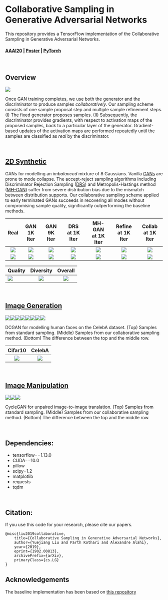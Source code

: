 # Collaborative Sampling in Generative Adversarial Networks

This repository provides a TensorFlow implementation of the Collaborative Sampling in Generative Adversarial Networks.

#### [AAAI20](https://arxiv.org/pdf/1902.00813.pdf)  |  [Poster](https://drive.google.com/open?id=1dAO_rptJ7qOhPHVMW_9hS425Wm83LcL8)  |  [PyTorch](https://github.com/YuejiangLIU/pytorch-collaborative-gan-sampling)

<br>

## Overview

<img src="assets/diagram.png">

Once GAN training completes, we use both the generator and the discriminator to produce samples *collaboratively*. Our sampling scheme consists of one sample proposal step and multiple sample refinement steps. (I) The fixed generator proposes samples. (II) Subsequently, the discriminator provides gradients, with respect to activation maps of the proposed samples, back to a particular layer of the generator. Gradient-based updates of the activation maps are performed repeatedly until the samples are classified as *real* by the discriminator.

<br>

## [2D Synthetic](2D/README.md)

GANs for modelling an *imbalanced* mixture of 8 Gaussians. Vanilla [GANs](https://papers.nips.cc/paper/5423-generative-adversarial-nets) are prone to mode collapse. The accept-reject sampling algorithms including Discriminator Rejection Sampling ([DRS](https://arxiv.org/abs/1810.06758)) and Metropolis-Hastings method ([MH-GAN](https://arxiv.org/abs/1810.06758)) suffer from severe distribution bias due to the mismatch between distribution supports. Our collaborative sampling scheme applied to early terminated GANs succeeds in recovering all modes without compromising sample quality, significantly outperforming the baseline methods.

| Real | GAN <br> 1K Iter | GAN <br> 9K Iter | DRS <br> at 1K Iter | MH-GAN <br> at 1K Iter | Refine <br> at 1K Iter | Collab <br> at 1K Iter |
|:-------------------------:|:-------------------------:|:-------------------------:|:-------------------------:|:-------------------------:|:-------------------------:|:-------------------------:|
|![](assets/2d/sample_real.png) | ![](assets/2d/sample_early.png) | ![](assets/2d/sample_collapse.png) | ![](assets/2d/sample_reject.png) | ![](assets/2d/sample_mh.png) | ![](assets/2d/sample_refine.png) | ![](assets/2d/sample_collab.png) 
![](assets/2d/kde_real.png) | ![](assets/2d/kde_early.png) | ![](assets/2d/kde_collapse.png) | ![](assets/2d/kde_reject.png) | ![](assets/2d/kde_mh.png) | ![](assets/2d/kde_refine.png) | ![](assets/2d/kde_collab.png) |

| Quality | Diversity | Overall |
| ------------- |:-------------:|:-------------:|
![](assets/2d/Imbal-8Gaussians_benchmark_2d_good.png) | ![](assets/2d/Imbal-8Gaussians_benchmark_2d_kl.png) | ![](assets/2d/Imbal-8Gaussians_benchmark_2d_js.png) |

<br>

## [Image Generation](image/README.md)
![](assets/celebA/0.png)![](assets/celebA/1.png)![](assets/celebA/2.png)![](assets/celebA/3.png)![](assets/celebA/4.png)![](assets/celebA/5.png)![](assets/celebA/6.png)![](assets/celebA/7.png)

DCGAN for modelling human faces on the CelebA dataset. (Top) Samples from standard sampling. (Middle) Samples from our collaborative sampling method. (Bottom) The difference between the top and the middle row.

| Cifar10 | CelebA | 
|:-------------:|:-------------:|
|![](assets/cifar/benchmark_fid.png) | ![](assets/celebA/benchmark_fid.png) |

<br>

## [Image Manipulation](image/README.md)
![](assets/cycle/cycle_1.jpg)![](assets/cycle/cycle_2.jpg)![](assets/cycle/cycle_3.jpg)

CycleGAN for unpaired image-to-image translation. (Top) Samples from standard sampling. (Middle) Samples from our collaborative sampling method. (Bottom) The difference between the top and the middle row.

<br>

## Dependencies:
 
- tensorflow==1.13.0
- CUDA==10.0
- pillow
- scipy=1.2
- matplotlib
- requests
- tqdm 

<br>

## Citation:

If you use this code for your research, please cite our papers.

```
@misc{liu2019collaborative,
    title={Collaborative Sampling in Generative Adversarial Networks},
    author={Yuejiang Liu and Parth Kothari and Alexandre Alahi},
    year={2019},
    eprint={1902.00813},
    archivePrefix={arXiv},
    primaryClass={cs.LG}
}
```

## Acknowledgements
The baseline implementation has been based on [this repository](https://github.com/carpedm20/DCGAN-tensorflow)
